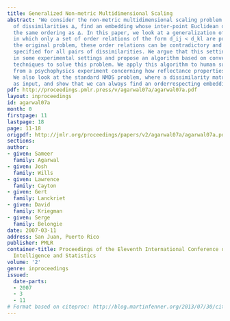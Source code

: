 ```yaml
---
title: Generalized Non-metric Multidimensional Scaling
abstract: 'We consider the non-metric multidimensional scaling problem: given a set
  of dissimilarities ∆, find an embedding whose inter-point Euclidean distances have
  the same ordering as ∆. In this paper, we look at a generalization of this problem
  in which only a set of order relations of the form d_ij < d_kl are provided. Unlike
  the original problem, these order relations can be contradictory and need not be
  specified for all pairs of dissimilarities. We argue that this setting is more natural
  in some experimental settings and propose an algorithm based on convex optimization
  techniques to solve this problem. We apply this algorithm to human subject data
  from a psychophysics experiment concerning how reflectance properties are perceived.
  We also look at the standard NMDS problem, where a dissimilarity matrix ∆is provided
  as input, and show that we can always find an orderrespecting embedding of ∆.'
pdf: http://proceedings.pmlr.press/v/agarwal07a/agarwal07a.pdf
layout: inproceedings
id: agarwal07a
month: 0
firstpage: 11
lastpage: 18
page: 11-18
origpdf: http://jmlr.org/proceedings/papers/v2/agarwal07a/agarwal07a.pdf
sections: 
author:
- given: Sameer
  family: Agarwal
- given: Josh
  family: Wills
- given: Lawrence
  family: Cayton
- given: Gert
  family: Lanckriet
- given: David
  family: Kriegman
- given: Serge
  family: Belongie
date: 2007-03-11
address: San Juan, Puerto Rico
publisher: PMLR
container-title: Proceedings of the Eleventh International Conference on Artificial
  Intelligence and Statistics
volume: '2'
genre: inproceedings
issued:
  date-parts:
  - 2007
  - 3
  - 11
# Format based on citeproc: http://blog.martinfenner.org/2013/07/30/citeproc-yaml-for-bibliographies/
---
```

